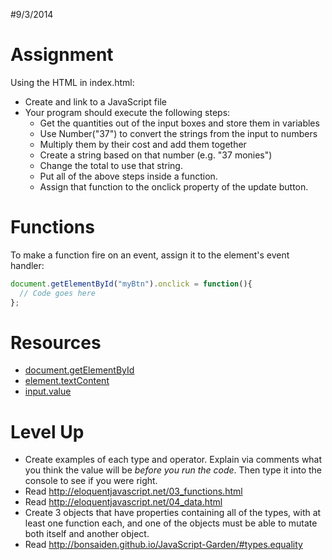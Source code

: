 #9/3/2014

# Assignment

Using the HTML in index.html:

* Create and link to a JavaScript file
* Your program should execute the following steps:
  * Get the quantities out of the input boxes and store them in variables
  * Use Number("37") to convert the strings from the input to numbers
  * Multiply them by their cost and add them together
  * Create a string based on that number (e.g. "37 monies")
  * Change the total to use that string.
  * Put all of the above steps inside a function.
  * Assign that function to the onclick property of the update button.

# Functions

To make a function fire on an event, assign it to the element's event handler:

```js
document.getElementById("myBtn").onclick = function(){
  // Code goes here
};
```

# Resources
- [document.getElementById](https://developer.mozilla.org/en-US/docs/Web/API/document.getElementById)
- [element.textContent](https://developer.mozilla.org/en-US/docs/Web/API/Node.textContent)
- [input.value](http://www.w3schools.com/jsref/prop_text_value.asp)

# Level Up
- Create examples of each type and operator. Explain via comments what you think the value will be *before you run the code*. Then type it into the console to see if you were right.
- Read http://eloquentjavascript.net/03_functions.html
- Read http://eloquentjavascript.net/04_data.html
- Create 3 objects that have properties containing all of the types, with at least one function each, and one of the objects must be able to mutate both itself and another object.
- Read http://bonsaiden.github.io/JavaScript-Garden/#types.equality


